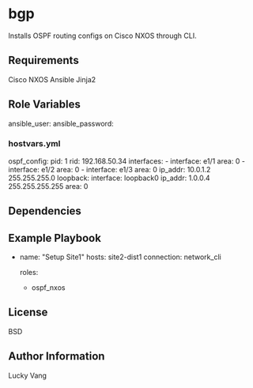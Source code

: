 bgp
=========

Installs OSPF routing configs on Cisco NXOS through CLI.

Requirements
------------

Cisco NXOS
Ansible
Jinja2

Role Variables
--------------

ansible_user:
ansible_password:

### hostvars.yml

ospf_config:
  pid: 1
  rid: 192.168.50.34
  interfaces:
    - interface: e1/1
      area: 0
    - interface: e1/2
      area: 0
    - interface: e1/3
      area: 0
      ip_addr: 10.0.1.2 255.255.255.0
  loopback:
    interface: loopback0
    ip_addr: 1.0.0.4 255.255.255.255
    area: 0


Dependencies
------------


Example Playbook
----------------

- name: "Setup Site1"
  hosts: site2-dist1
  connection: network_cli

  roles:
    - ospf_nxos

License
-------

BSD

Author Information
------------------

Lucky Vang
